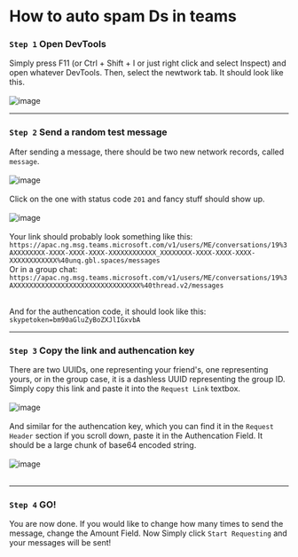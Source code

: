 # How to auto spam Ds in teams
### `Step 1` Open DevTools
Simply press F11 (or Ctrl + Shift + I or just right click and select Inspect) and open whatever DevTools. Then, select the newtwork tab. It should look like this. <br><br>
![image](https://github.com/Relizc/relizc.github.io/assets/63401790/5e497f2b-084c-48f1-a9a2-0e7a8a103f5a)
___
### `Step 2` Send a random test message
After sending a message, there should be two new network records, called `message`. <br><br>
![image](https://github.com/Relizc/relizc.github.io/assets/63401790/0a15089f-5cf2-47e4-8d66-a86af40ec183) <br><br>
Click on the one with status code `201` and fancy stuff should show up. <br><br>
![image](https://github.com/Relizc/relizc.github.io/assets/63401790/405eba97-41ee-4741-a692-10731a7039ef) <br><br>
Your link should probably look something like this:
`https://apac.ng.msg.teams.microsoft.com/v1/users/ME/conversations/19%3AXXXXXXXX-XXXX-XXXX-XXXX-XXXXXXXXXXXX_XXXXXXXX-XXXX-XXXX-XXXX-XXXXXXXXXXXX%40unq.gbl.spaces/messages`<br>
Or in a group chat:
`https://apac.ng.msg.teams.microsoft.com/v1/users/ME/conversations/19%3AXXXXXXXXXXXXXXXXXXXXXXXXXXXXXXXX%40thread.v2/messages`<br><br>

And for the authencation code, it should look like this:
`skypetoken=bm90aGluZyBoZXJlIGxvbA`
___
### `Step 3` Copy the link and authencation key
There are two UUIDs, one representing your friend's, one representing yours, or in the group case, it is a dashless UUID representing the group ID. Simply copy this link and paste it into the `Request Link` textbox.<br><br>
![image](https://github.com/Relizc/relizc.github.io/assets/63401790/2b5710f2-f2c8-4bd9-ae42-8eed11c64e6e)<br><br>
And similar for the authencation key, which you can find it in the `Request Header` section if you scroll down, paste it in the Authencation Field. It should be a large chunk of base64 encoded string.<br><br>
![image](https://github.com/Relizc/relizc.github.io/assets/63401790/e5b387e7-3406-4c0a-96ec-4518e9295b60)<br><br>

___
### `Step 4` GO!
You are now done. If you would like to change how many times to send the message, change the Amount Field. Now Simply click `Start Requesting` and your messages will be sent!

